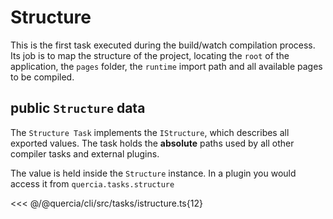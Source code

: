 # Structure

This is the first task executed during the build/watch compilation process. Its
job is to map the structure of the project, locating the `root` of the
application, the `pages` folder, the `runtime` import path and all available
pages to be compiled.

## public `Structure` data

The `Structure Task` implements the `IStructure`, which describes all exported
values. The task holds the **absolute** paths used by all other compiler tasks
and external plugins.

The value is held inside the `Structure` instance. In a plugin you would access
it from `quercia.tasks.structure`

<<< @/@quercia/cli/src/tasks/istructure.ts{12}
